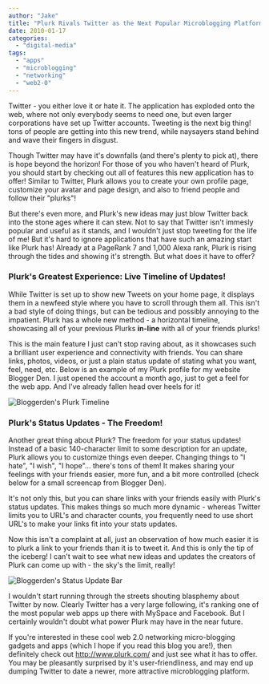 ```yaml
---
author: "Jake"
title: "Plurk Rivals Twitter as the Next Popular Microblogging Platform"
date: 2010-01-17
categories: 
  - "digital-media"
tags: 
  - "apps"
  - "microblogging"
  - "networking"
  - "web2-0"
---
```


Twitter - you either love it or hate it. The application has exploded onto the web, where not only everybody seems to need one, but even larger corporations have set up Twitter accounts. Tweeting is the next big thing! tons of people are getting into this new trend, while naysayers stand behind and wave their fingers in disgust.<!--more-->

Though Twitter may have it's downfalls (and there's plenty to pick at), there is hope beyond the horizon! For those of you who haven't heard of Plurk, you should start by checking out all of features this new application has to offer! Similar to Twitter, Plurk allows you to create your own profile page, customize your avatar and page design, and also to friend people and follow their "plurks"!

But there's even more, and Plurk's new ideas may just blow Twitter back into the stone ages where it can stew. Not to say that Twitter isn't immesly popular and useful as it stands, and I wouldn't just stop tweeting for the life of me! But it's hard to ignore applications that have such an amazing start like Plurk has! Already at a PageRank 7 and 1,000 Alexa rank, Plurk is rising through the tides and showing it's strength. But what does it have to offer?

### Plurk's Greatest Experience: Live Timeline of Updates!

While Twitter is set up to show new Tweets on your home page, it displays them in a newfeed style where you have to scroll through them all. This isn't a bad style of doing things, but can be tedious and possibly annoying to the impatient. Plurk has a whole new method - a horizontal timeline, showcasing all of your previous Plurks **in-line** with all of your friends plurks!

This is the main feature I just can't stop raving about, as it showcases such a brilliant user experience and connectivity with friends. You can share links, photos, videos, or just a plain status update of stating what you want, feel, need, etc. Below is an example of my Plurk profile for my website Blogger Den. I just opened the account a month ago, just to get a feel for the web app. And I've already fallen head over heels for it!

![Bloggerden's Plurk Timeline](images/bloggerden-plurk-timeline.jpg "Timeline for Bloggerden on Plurk.com")

### Plurk's Status Updates - The Freedom!

Another great thing about Plurk? The freedom for your status updates! Instead of a basic 140-character limit to some description for an update, Plurk allows you to customize things even deeper. Changing things to "I hate", "I wish", "I hope"... there's tons of them! It makes sharing your feelings with your friends easier, more fun, and a bit more controlled (check below for a small screencap from Blogger Den).

It's not only this, but you can share links with your friends easily with Plurk's status updates. This makes things so much more dynamic - whereas Twitter limits you to URL's and character counts, you frequently need to use short URL's to make your links fit into your stats updates.

Now this isn't a complaint at all, just an observation of how much easier it is to plurk a link to your friends than it is to tweet it. And this is only the tip of the iceberg! I can't wait to see what new ideas and updates the creators of Plurk can come up with - the sky's the limit, really!

![Bloggerden's Status Update Bar](images/bloggerden-status-updates.jpg "So many status updates!")

I wouldn't start running through the streets shouting blasphemy about Twitter by now. Clearly Twitter has a very large following, it's ranking one of the most popular web apps up there with MySpace and Facebook. But I certainly wouldn't doubt what power Plurk may have in the near future.

If you're interested in these cool web 2.0 networking micro-blogging gadgets and apps (which I hope if you read this blog you are!), then definitely check out http://www.plurk.com/ and just see what it has to offer. You may be pleasantly surprised by it's user-friendliness, and may end up dumping Twitter to date a newer, more attractive microblogging platform.
